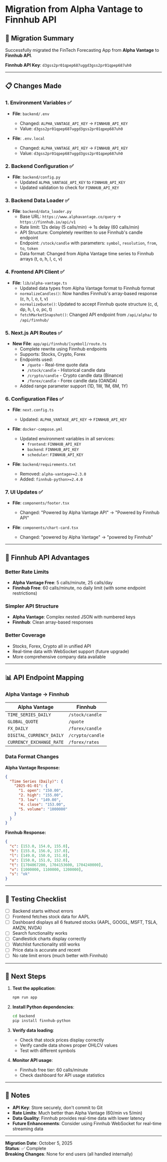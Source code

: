 # Migration from Alpha Vantage to Finnhub API

## 🔄 Migration Summary

Successfully migrated the FinTech Forecasting App from **Alpha Vantage** to **Finnhub API**.

**Finnhub API Key**: `d3gss2pr01qpep687uggd3gss2pr01qpep687uh0`

---

## 📋 Changes Made

### 1. **Environment Variables** ✅

- **File**: `backend/.env`

  - Changed: `ALPHA_VANTAGE_API_KEY` → `FINNHUB_API_KEY`
  - Value: `d3gss2pr01qpep687uggd3gss2pr01qpep687uh0`

- **File**: `.env.local`
  - Changed: `ALPHA_VANTAGE_API_KEY` → `FINNHUB_API_KEY`
  - Value: `d3gss2pr01qpep687uggd3gss2pr01qpep687uh0`

### 2. **Backend Configuration** ✅

- **File**: `backend/config.py`
  - Updated `ALPHA_VANTAGE_API_KEY` to `FINNHUB_API_KEY`
  - Updated validation to check for `FINNHUB_API_KEY`

### 3. **Backend Data Loader** ✅

- **File**: `backend/data_loader.py`
  - Base URL: `https://www.alphavantage.co/query` → `https://finnhub.io/api/v1`
  - Rate limit: 12s delay (5 calls/min) → 1s delay (60 calls/min)
  - API Structure: Completely rewritten to use Finnhub's candle endpoint
  - Endpoint: `/stock/candle` with parameters: `symbol`, `resolution`, `from`, `to`, `token`
  - Data format: Changed from Alpha Vantage time series to Finnhub arrays (t, o, h, l, c, v)

### 4. **Frontend API Client** ✅

- **File**: `lib/alpha-vantage.ts`
  - Updated data types from Alpha Vantage format to Finnhub format
  - `normalizeCandles()`: Now handles Finnhub's array-based response (c, h, l, o, t, v)
  - `normalizeQuote()`: Updated to accept Finnhub quote structure (c, d, dp, h, l, o, pc, t)
  - `fetchMarketSnapshot()`: Changed API endpoint from `/api/alpha/` to `/api/finnhub/`

### 5. **Next.js API Routes** ✅

- **New File**: `app/api/finnhub/[symbol]/route.ts`
  - Complete rewrite using Finnhub endpoints
  - Supports: Stocks, Crypto, Forex
  - Endpoints used:
    - `/quote` - Real-time quote data
    - `/stock/candle` - Historical candle data
    - `/crypto/candle` - Crypto candle data (Binance)
    - `/forex/candle` - Forex candle data (OANDA)
  - Added range parameter support (1D, 1W, 1M, 6M, 1Y)

### 6. **Configuration Files** ✅

- **File**: `next.config.ts`

  - Updated: `ALPHA_VANTAGE_API_KEY` → `FINNHUB_API_KEY`

- **File**: `docker-compose.yml`

  - Updated environment variables in all services:
    - `frontend`: `FINNHUB_API_KEY`
    - `backend`: `FINNHUB_API_KEY`
    - `scheduler`: `FINNHUB_API_KEY`

- **File**: `backend/requirements.txt`
  - Removed: `alpha-vantage>=2.3.0`
  - Added: `finnhub-python>=2.4.0`

### 7. **UI Updates** ✅

- **File**: `components/footer.tsx`

  - Changed: "Powered by Alpha Vantage API" → "Powered by Finnhub API"

- **File**: `components/chart-card.tsx`
  - Changed: "powered by Alpha Vantage" → "powered by Finnhub"

---

## 🔑 Finnhub API Advantages

### Better Rate Limits

- **Alpha Vantage Free**: 5 calls/minute, 25 calls/day
- **Finnhub Free**: 60 calls/minute, no daily limit (with some endpoint restrictions)

### Simpler API Structure

- **Alpha Vantage**: Complex nested JSON with numbered keys
- **Finnhub**: Clean array-based responses

### Better Coverage

- Stocks, Forex, Crypto all in unified API
- Real-time data with WebSocket support (future upgrade)
- More comprehensive company data available

---

## 📊 API Endpoint Mapping

### Alpha Vantage → Finnhub

| **Alpha Vantage**        | **Finnhub**      |
| ------------------------ | ---------------- |
| `TIME_SERIES_DAILY`      | `/stock/candle`  |
| `GLOBAL_QUOTE`           | `/quote`         |
| `FX_DAILY`               | `/forex/candle`  |
| `DIGITAL_CURRENCY_DAILY` | `/crypto/candle` |
| `CURRENCY_EXCHANGE_RATE` | `/forex/rates`   |

### Data Format Changes

**Alpha Vantage Response:**

```json
{
  "Time Series (Daily)": {
    "2025-01-01": {
      "1. open": "150.00",
      "2. high": "155.00",
      "3. low": "149.00",
      "4. close": "153.00",
      "5. volume": "1000000"
    }
  }
}
```

**Finnhub Response:**

```json
{
  "c": [153.0, 154.0, 155.0],
  "h": [155.0, 156.0, 157.0],
  "l": [149.0, 150.0, 151.0],
  "o": [150.0, 151.0, 152.0],
  "t": [1704067200, 1704153600, 1704240000],
  "v": [1000000, 1100000, 1200000],
  "s": "ok"
}
```

---

## 🧪 Testing Checklist

- [ ] Backend starts without errors
- [ ] Frontend fetches stock data for AAPL
- [ ] Dashboard displays all 6 featured stocks (AAPL, GOOGL, MSFT, TSLA, AMZN, NVDA)
- [ ] Search functionality works
- [ ] Candlestick charts display correctly
- [ ] Watchlist functionality still works
- [ ] Price data is accurate and recent
- [ ] No rate limit errors (much better with Finnhub)

---

## 🚀 Next Steps

1. **Test the application**:

   ```bash
   npm run app
   ```

2. **Install Python dependencies**:

   ```bash
   cd backend
   pip install finnhub-python
   ```

3. **Verify data loading**:

   - Check that stock prices display correctly
   - Verify candle data shows proper OHLCV values
   - Test with different symbols

4. **Monitor API usage**:
   - Finnhub free tier: 60 calls/minute
   - Check dashboard for API usage statistics

---

## 📝 Notes

- **API Key**: Store securely, don't commit to Git
- **Rate Limits**: Much better than Alpha Vantage (60/min vs 5/min)
- **Data Quality**: Finnhub provides real-time data with lower latency
- **Future Enhancements**: Consider using Finnhub WebSocket for real-time streaming data

---

**Migration Date**: October 5, 2025  
**Status**: ✅ Complete  
**Breaking Changes**: None for end users (all handled internally)
